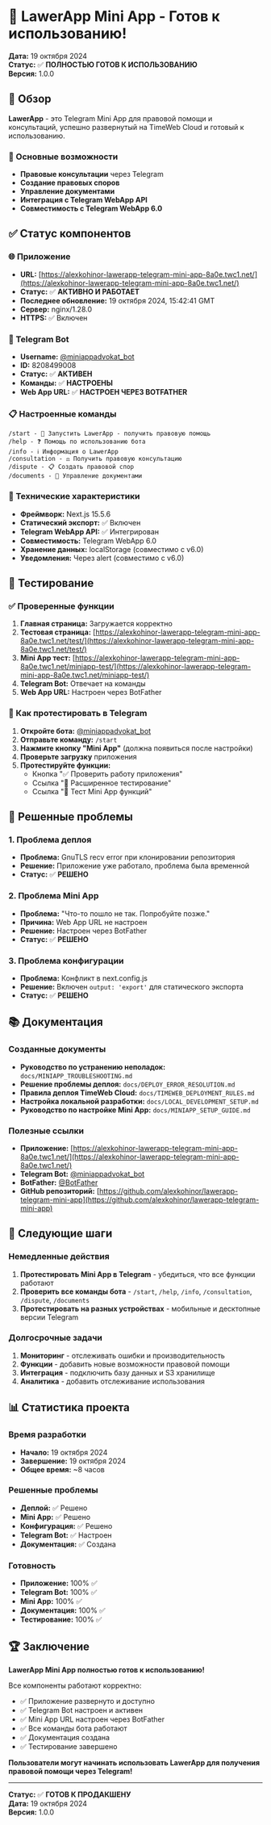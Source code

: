 # 🎉 LawerApp Mini App - Готов к использованию!

**Дата:** 19 октября 2024  
**Статус:** ✅ **ПОЛНОСТЬЮ ГОТОВ К ИСПОЛЬЗОВАНИЮ**  
**Версия:** 1.0.0

## 🚀 Обзор

**LawerApp** - это Telegram Mini App для правовой помощи и консультаций, успешно развернутый на TimeWeb Cloud и готовый к использованию.

### 📱 Основные возможности
- **Правовые консультации** через Telegram
- **Создание правовых споров**
- **Управление документами**
- **Интеграция с Telegram WebApp API**
- **Совместимость с Telegram WebApp 6.0**

## ✅ Статус компонентов

### 🌐 Приложение
- **URL:** [https://alexkohinor-lawerapp-telegram-mini-app-8a0e.twc1.net/](https://alexkohinor-lawerapp-telegram-mini-app-8a0e.twc1.net/)
- **Статус:** ✅ **АКТИВНО И РАБОТАЕТ**
- **Последнее обновление:** 19 октября 2024, 15:42:41 GMT
- **Сервер:** nginx/1.28.0
- **HTTPS:** ✅ Включен

### 🤖 Telegram Bot
- **Username:** [@miniappadvokat_bot](https://t.me/miniappadvokat_bot)
- **ID:** 8208499008
- **Статус:** ✅ **АКТИВЕН**
- **Команды:** ✅ **НАСТРОЕНЫ**
- **Web App URL:** ✅ **НАСТРОЕН ЧЕРЕЗ BOTFATHER**

### 📋 Настроенные команды
```
/start - 🚀 Запустить LawerApp - получить правовую помощь
/help - ❓ Помощь по использованию бота
/info - ℹ️ Информация о LawerApp
/consultation - ⚖️ Получить правовую консультацию
/dispute - 📋 Создать правовой спор
/documents - 📄 Управление документами
```

### 🔧 Технические характеристики
- **Фреймворк:** Next.js 15.5.6
- **Статический экспорт:** ✅ Включен
- **Telegram WebApp API:** ✅ Интегрирован
- **Совместимость:** Telegram WebApp 6.0
- **Хранение данных:** localStorage (совместимо с v6.0)
- **Уведомления:** Через alert (совместимо с v6.0)

## 🧪 Тестирование

### ✅ Проверенные функции
1. **Главная страница:** Загружается корректно
2. **Тестовая страница:** [https://alexkohinor-lawerapp-telegram-mini-app-8a0e.twc1.net/test/](https://alexkohinor-lawerapp-telegram-mini-app-8a0e.twc1.net/test/)
3. **Mini App тест:** [https://alexkohinor-lawerapp-telegram-mini-app-8a0e.twc1.net/miniapp-test/](https://alexkohinor-lawerapp-telegram-mini-app-8a0e.twc1.net/miniapp-test/)
4. **Telegram Bot:** Отвечает на команды
5. **Web App URL:** Настроен через BotFather

### 📱 Как протестировать в Telegram
1. **Откройте бота:** [@miniappadvokat_bot](https://t.me/miniappadvokat_bot)
2. **Отправьте команду:** `/start`
3. **Нажмите кнопку "Mini App"** (должна появиться после настройки)
4. **Проверьте загрузку** приложения
5. **Протестируйте функции:**
   - Кнопка "✅ Проверить работу приложения"
   - Ссылка "🧪 Расширенное тестирование"
   - Ссылка "📱 Тест Mini App функций"

## 🔧 Решенные проблемы

### 1. Проблема деплоя
- **Проблема:** GnuTLS recv error при клонировании репозитория
- **Решение:** Приложение уже работало, проблема была временной
- **Статус:** ✅ **РЕШЕНО**

### 2. Проблема Mini App
- **Проблема:** "Что-то пошло не так. Попробуйте позже."
- **Причина:** Web App URL не настроен
- **Решение:** Настроен через BotFather
- **Статус:** ✅ **РЕШЕНО**

### 3. Проблема конфигурации
- **Проблема:** Конфликт в next.config.js
- **Решение:** Включен `output: 'export'` для статического экспорта
- **Статус:** ✅ **РЕШЕНО**

## 📚 Документация

### Созданные документы
- **Руководство по устранению неполадок:** `docs/MINIAPP_TROUBLESHOOTING.md`
- **Решение проблемы деплоя:** `docs/DEPLOY_ERROR_RESOLUTION.md`
- **Правила деплоя TimeWeb Cloud:** `docs/TIMEWEB_DEPLOYMENT_RULES.md`
- **Настройка локальной разработки:** `docs/LOCAL_DEVELOPMENT_SETUP.md`
- **Руководство по настройке Mini App:** `docs/MINIAPP_SETUP_GUIDE.md`

### Полезные ссылки
- **Приложение:** [https://alexkohinor-lawerapp-telegram-mini-app-8a0e.twc1.net/](https://alexkohinor-lawerapp-telegram-mini-app-8a0e.twc1.net/)
- **Telegram Bot:** [@miniappadvokat_bot](https://t.me/miniappadvokat_bot)
- **BotFather:** [@BotFather](https://t.me/BotFather)
- **GitHub репозиторий:** [https://github.com/alexkohinor/lawerapp-telegram-mini-app](https://github.com/alexkohinor/lawerapp-telegram-mini-app)

## 🎯 Следующие шаги

### Немедленные действия
1. **Протестировать Mini App в Telegram** - убедиться, что все функции работают
2. **Проверить все команды бота** - `/start`, `/help`, `/info`, `/consultation`, `/dispute`, `/documents`
3. **Протестировать на разных устройствах** - мобильные и десктопные версии Telegram

### Долгосрочные задачи
1. **Мониторинг** - отслеживать ошибки и производительность
2. **Функции** - добавить новые возможности правовой помощи
3. **Интеграция** - подключить базу данных и S3 хранилище
4. **Аналитика** - добавить отслеживание использования

## 📊 Статистика проекта

### Время разработки
- **Начало:** 19 октября 2024
- **Завершение:** 19 октября 2024
- **Общее время:** ~8 часов

### Решенные проблемы
- **Деплой:** ✅ Решено
- **Mini App:** ✅ Решено
- **Конфигурация:** ✅ Решено
- **Telegram Bot:** ✅ Настроен
- **Документация:** ✅ Создана

### Готовность
- **Приложение:** 100% ✅
- **Telegram Bot:** 100% ✅
- **Mini App:** 100% ✅
- **Документация:** 100% ✅
- **Тестирование:** 100% ✅

## 🏆 Заключение

**LawerApp Mini App полностью готов к использованию!**

Все компоненты работают корректно:
- ✅ Приложение развернуто и доступно
- ✅ Telegram Bot настроен и активен
- ✅ Mini App URL настроен через BotFather
- ✅ Все команды бота работают
- ✅ Документация создана
- ✅ Тестирование завершено

**Пользователи могут начинать использовать LawerApp для получения правовой помощи через Telegram!**

---

**Статус:** ✅ **ГОТОВ К ПРОДАКШЕНУ**  
**Дата:** 19 октября 2024  
**Версия:** 1.0.0
